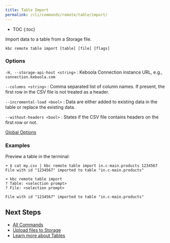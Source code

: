 ```yaml
---
title: Table Import
permalink: /cli/commands/remote/table/import/
---
```


* TOC
{:toc}

Import data to a table from a Storage file. 

```
kbc remote table import [table] [file] [flags]
```

### Options

`-H, --storage-api-host <string>`
: Keboola Connection instance URL, e.g., `connection.keboola.com`

`--columns <string>`
: Comma separated list of column names. If present, the first row in the CSV file is not treated as a header.

`--incremental-load <bool>`
: Data are either added to existing data in the table or replace the existing data.

`--without-headers <bool>`
: States if the CSV file contains headers on the first row or not.

[Global Options](/cli/commands/#global-options)

### Examples

Preview a table in the terminal:
```
➜ $ cat my.csv | kbc remote table import in.c-main.products 1234567
File with id "1234567" imported to table "in.c-main.products"
```

```
➜ kbc remote table import
? Table: <selection prompt>
? File: <selection prompt>

File with id "1234567" imported to table "in.c-main.products"
```

## Next Steps

- [All Commands](/cli/commands/)
- [Upload files to Storage](/cli/commands/remote/file/upload/)
- [Learn more about Tables](https://help.keboola.com/storage/tables/)
